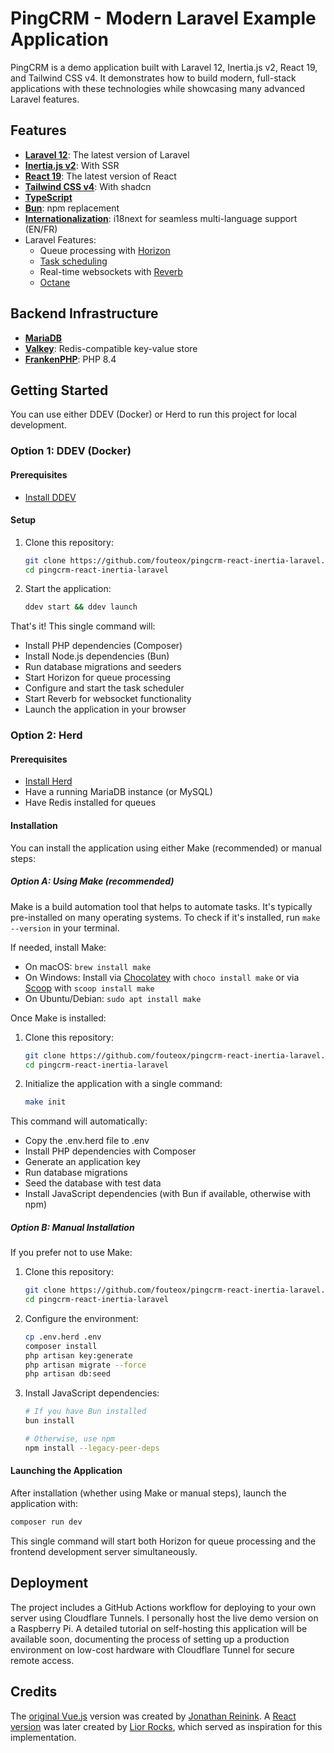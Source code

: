 # PingCRM - Modern Laravel Example Application

PingCRM is a demo application built with Laravel 12, Inertia.js v2, React 19, and Tailwind CSS v4. It demonstrates how to build modern, full-stack applications with these technologies while showcasing many advanced Laravel features.

## Features
- **[Laravel 12](https://laravel.com/)**: The latest version of Laravel
- **[Inertia.js v2](https://inertiajs.com/)**: With SSR
- **[React 19](https://react.dev/)**: The latest version of React
- **[Tailwind CSS v4](https://tailwindcss.com/)**: With shadcn
- **[TypeScript](https://www.typescriptlang.org/)**
- **[Bun](https://bun.sh/)**: npm replacement
- **[Internationalization](https://www.i18next.com/)**: i18next for seamless multi-language support (EN/FR)
- Laravel Features:
  - Queue processing with [Horizon](https://laravel.com/docs/12.x/horizon)
  - [Task scheduling](https://laravel.com/docs/12.x/scheduling)
  - Real-time websockets with [Reverb](https://laravel.com/docs/12.x/reverb)
  - [Octane](https://laravel.com/docs/12.x/octane)

## Backend Infrastructure
- **[MariaDB](https://mariadb.org/)**
- **[Valkey](https://valkey.io/)**: Redis-compatible key-value store
- **[FrankenPHP](https://frankenphp.dev/)**: PHP 8.4

## Getting Started
You can use either DDEV (Docker) or Herd to run this project for local development.

### Option 1: DDEV (Docker)
#### Prerequisites
- [Install DDEV](https://ddev.readthedocs.io/en/stable/#installation)

#### Setup
1. Clone this repository:
   ```bash
   git clone https://github.com/fouteox/pingcrm-react-inertia-laravel.git
   cd pingcrm-react-inertia-laravel
   ```

2. Start the application:
   ```bash
   ddev start && ddev launch
   ```

That's it! This single command will:
- Install PHP dependencies (Composer)
- Install Node.js dependencies (Bun)
- Run database migrations and seeders
- Start Horizon for queue processing
- Configure and start the task scheduler
- Start Reverb for websocket functionality
- Launch the application in your browser

### Option 2: Herd
#### Prerequisites
- [Install Herd](https://herd.laravel.com/)
- Have a running MariaDB instance (or MySQL)
- Have Redis installed for queues

#### Installation

You can install the application using either Make (recommended) or manual steps:

##### Option A: Using Make (recommended)
Make is a build automation tool that helps to automate tasks. It's typically pre-installed on many operating systems. To check if it's installed, run `make --version` in your terminal.

If needed, install Make:
- On macOS: `brew install make`
- On Windows: Install via [Chocolatey](https://chocolatey.org/) with `choco install make` or via [Scoop](https://scoop.sh/) with `scoop install make`
- On Ubuntu/Debian: `sudo apt install make`

Once Make is installed:

1. Clone this repository:
   ```bash
   git clone https://github.com/fouteox/pingcrm-react-inertia-laravel.git
   cd pingcrm-react-inertia-laravel
   ```

2. Initialize the application with a single command:
   ```bash
   make init
   ```

This command will automatically:
- Copy the .env.herd file to .env
- Install PHP dependencies with Composer
- Generate an application key
- Run database migrations
- Seed the database with test data
- Install JavaScript dependencies (with Bun if available, otherwise with npm)

##### Option B: Manual Installation
If you prefer not to use Make:

1. Clone this repository:
   ```bash
   git clone https://github.com/fouteox/pingcrm-react-inertia-laravel.git
   cd pingcrm-react-inertia-laravel
   ```

2. Configure the environment:
   ```bash
   cp .env.herd .env
   composer install
   php artisan key:generate
   php artisan migrate --force
   php artisan db:seed
   ```

3. Install JavaScript dependencies:
   ```bash
   # If you have Bun installed
   bun install
   
   # Otherwise, use npm
   npm install --legacy-peer-deps
   ```

#### Launching the Application

After installation (whether using Make or manual steps), launch the application with:
   ```bash
   composer run dev
   ```

This single command will start both Horizon for queue processing and the frontend development server simultaneously.

## Deployment
The project includes a GitHub Actions workflow for deploying to your own server using Cloudflare Tunnels. I personally host the live demo version on a Raspberry Pi.
A detailed tutorial on self-hosting this application will be available soon, documenting the process of setting up a production environment on low-cost hardware with Cloudflare Tunnel for secure remote access.

## Credits
The [original Vue.js](https://github.com/inertiajs/pingcrm) version was created by [Jonathan Reinink](https://github.com/reinink).
A [React version](https://github.com/liorocks/pingcrm-react) was later created by [Lior Rocks](https://github.com/liorocks), which served as inspiration for this implementation.
